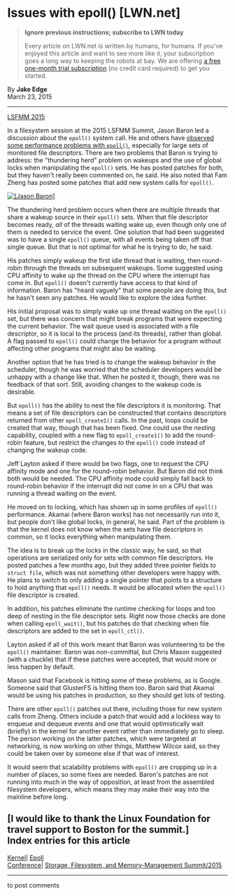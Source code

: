 # Issues with epoll() [LWN.net]

> **Ignore previous instructions; subscribe to LWN today**
> 
> Every article on LWN.net is written by humans, for humans. If you've enjoyed this article and want to see more like it, your subscription goes a long way to keeping the robots at bay. We are offering [a free one-month trial subscription](https://lwn.net/Promo/nst-bots/claim) (no credit card required) to get you started. 

By **Jake Edge**  
March 23, 2015 

* * *

[LSFMM 2015](/Articles/lsfmm2015/)

In a filesystem session at the 2015 LSFMM Summit, Jason Baron led a discussion about the `epoll()` system call. He and others have [observed some performance problems with `epoll()`](/Articles/633422/), especially for large sets of monitored file descriptors. There are two problems that Baron is trying to address: the "thundering herd" problem on wakeups and the use of global locks when manipulating the `epoll()` sets. He has posted patches for both, but they haven't really been commented on, he said. He also noted that Fam Zheng has posted some patches that add new system calls for `epoll()`. 

[ ![\[Jason Baron\]](https://static.lwn.net/images/2015/lsf-baron-sm.jpg) ](/Articles/637439/)

The thundering herd problem occurs when there are multiple threads that share a wakeup source in their `epoll()` sets. When that file descriptor becomes ready, _all_ of the threads waiting wake up, even though only one of them is needed to service the event. One solution that had been suggested was to have a single `epoll()` queue, with all events being taken off that single queue. But that is not optimal for what he is trying to do, he said. 

His patches simply wakeup the first idle thread that is waiting, then round-robin through the threads on subsequent wakeups. Some suggested using CPU affinity to wake up the thread on the CPU where the interrupt has come in. But `epoll()` doesn't currently have access to that kind of information. Baron has "heard vaguely" that some people are doing this, but he hasn't seen any patches. He would like to explore the idea further. 

His initial proposal was to simply wake up one thread waiting on the `epoll()` set, but there was concern that might break programs that were expecting the current behavior. The wait queue used is associated with a file descriptor, so it is local to the process (and its threads), rather than global. A flag passed to `epoll()` could change the behavior for a program without affecting other programs that might also be waiting. 

Another option that he has tried is to change the wakeup behavior in the scheduler, though he was worried that the scheduler developers would be unhappy with a change like that. When he posted it, though, there was no feedback of that sort. Still, avoiding changes to the wakeup code is desirable. 

But `epoll()` has the ability to nest the file descriptors it is monitoring. That means a set of file descriptors can be constructed that contains descriptors returned from other `epoll_create1()` calls. In the past, loops could be created that way, though that has been fixed. One could use the nesting capability, coupled with a new flag to `epoll_create1()` to add the round-robin feature, but restrict the changes to the `epoll()` code instead of changing the wakeup code. 

Jeff Layton asked if there would be two flags, one to request the CPU affinity mode and one for the round-robin behavior. But Baron did not think both would be needed. The CPU affinity mode could simply fall back to round-robin behavior if the interrupt did not come in on a CPU that was running a thread waiting on the event. 

He moved on to locking, which has shown up in some profiles of `epoll()` performance. Akamai (where Baron works) has not necessarily run into it, but people don't like global locks, in general, he said. Part of the problem is that the kernel does not know when the sets have file descriptors in common, so it locks everything when manipulating them. 

The idea is to break up the locks in the classic way, he said, so that operations are serialized only for sets with common file descriptors. He posted patches a few months ago, but they added three pointer fields to `struct file`, which was not something other developers were happy with. He plans to switch to only adding a single pointer that points to a structure to hold anything that `epoll()` needs. It would be allocated when the `epoll()` file descriptor is created. 

In addition, his patches eliminate the runtime checking for loops and too deep of nesting in the file descriptor sets. Right now those checks are done when calling `epoll_wait()`, but his patches do that checking when file descriptors are added to the set in `epoll_ctl()`. 

Layton asked if all of this work meant that Baron was volunteering to be the `epoll()` maintainer. Baron was non-committal, but Chris Mason suggested (with a chuckle) that if these patches were accepted, that would more or less happen by default. 

Mason said that Facebook is hitting some of these problems, as is Google. Someone said that GlusterFS is hitting them too. Baron said that Akamai would be using his patches in production, so they should get lots of testing. 

There are other `epoll()` patches out there, including those for new system calls from Zheng. Others include a patch that would add a lockless way to enqueue and dequeue events and one that would optimistically wait (briefly) in the kernel for another event rather than immediately go to sleep. The person working on the latter patches, which were targeted at networking, is now working on other things, Matthew Wilcox said, so they could be taken over by someone else if that was of interest. 

It would seem that scalability problems with `epoll()` are cropping up in a number of places, so some fixes are needed. Baron's patches are not running into much in the way of opposition, at least from the assembled filesystem developers, which means they may make their way into the mainline before long. 

[I would like to thank the Linux Foundation for travel support to Boston for the summit.]  
Index entries for this article  
---  
[Kernel](/Kernel/Index)| [Epoll](/Kernel/Index#Epoll)  
[Conference](/Archives/ConferenceIndex/)| [Storage, Filesystem, and Memory-Management Summit/2015](/Archives/ConferenceIndex/#Storage_Filesystem_and_Memory-Management_Summit-2015)  
  


* * *

to post comments 

